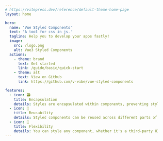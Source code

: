 ```yaml
---
# https://vitepress.dev/reference/default-theme-home-page
layout: home

hero:
  name: 'Vue Styled Components'
  text: 'A tool for css in js.'
  tagline: Help you to develop your apps fastly!
  image:
    src: /logo.png
    alt: Vue3 Styled Components
  actions:
    - theme: brand
      text: Get started
      link: /guide/basic/quick-start
    - theme: alt
      text: View on Github
      link: https://github.com/v-vibe/vue-styled-components

features:
  - icon: 🗃
    title: Encapsulation
    details: Styles are encapsulated within components, preventing style leakage and namespace conflicts.
  - icon: 🧣
    title: Reusability
    details: Styled components can be reused across different parts of your application or even in other projects.
  - icon: 🚁
    title: Flexibility
    details: You can style any component, whether it's a third-party UI library component, a native HTML element, or a custom component.
---
```

